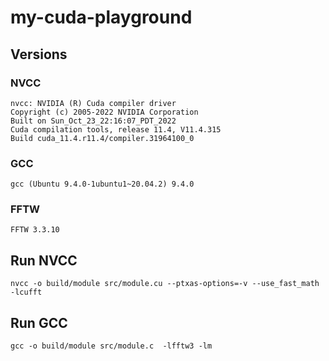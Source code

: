 # my-cuda-playground

## Versions
### NVCC
```
nvcc: NVIDIA (R) Cuda compiler driver
Copyright (c) 2005-2022 NVIDIA Corporation
Built on Sun_Oct_23_22:16:07_PDT_2022
Cuda compilation tools, release 11.4, V11.4.315
Build cuda_11.4.r11.4/compiler.31964100_0
```

### GCC
```gcc (Ubuntu 9.4.0-1ubuntu1~20.04.2) 9.4.0```

### FFTW
```FFTW 3.3.10```


## Run NVCC
```nvcc -o build/module src/module.cu --ptxas-options=-v --use_fast_math -lcufft```

## Run GCC
```gcc -o build/module src/module.c  -lfftw3 -lm```
